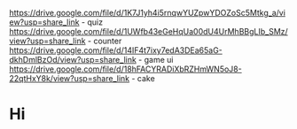 https://drive.google.com/file/d/1K7J1yh4i5rnqwYUZpwYDOZoSc5Mtkg_a/view?usp=share_link - quiz
https://drive.google.com/file/d/1UWfb43eGeHqUa00dU4UrMhBBgLIb_SMz/view?usp=share_link - counter
https://drive.google.com/file/d/14IF4t7ixy7edA3DEa65aG-dkhDmlBzOd/view?usp=share_link - game ui
https://drive.google.com/file/d/18hFACYRADiXbRZHmWN5oJ8-22qtHxY8k/view?usp=share_link - cake

<h1>Hi</h1>
